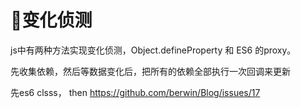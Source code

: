 # 变化侦测

js中有两种方法实现变化侦测，Object.defineProperty 和 ES6 的proxy。

先收集依赖，然后等数据变化后，把所有的依赖全部执行一次回调来更新

先es6 clsss， then https://github.com/berwin/Blog/issues/17